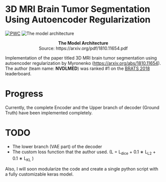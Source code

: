 # 3D MRI Brain Tumor Segmentation Using Autoencoder Regularization
[![PWC](https://img.shields.io/endpoint.svg?url=https://paperswithcode.com/badge/3d-mri-brain-tumor-segmentation-using/brain-tumor-segmentation-brats-2018)](https://paperswithcode.com/sota/brain-tumor-segmentation-brats-2018?p=3d-mri-brain-tumor-segmentation-using)
![The model architecture](https://suyogjadhav.com/images/misc/brats2018_sota_model.png)
<center><b>The Model Architecture</b><br />Source: https://arxiv.org/pdf/1810.11654.pdf</center>

Implementation of the paper titled 3D MRI brain tumor segmentation using autoencoder regularization by Myronenko (https://arxiv.org/abs/1810.11654). The author (team name: **NVDLMED**) was ranked #1 on the [BRATS 2018](https://www.med.upenn.edu/sbia/brats2018/) leaderboard.

# Progress
Currently, the complete Encoder and the Upper branch of decoder (Ground Truth) have been implemented completely.

# TODO
- The lower branch (VAE part) of the decoder
- The custom loss function that the author used. (L = L<sub>dice</sub> + 0.1 ∗ L<sub>L2</sub> + 0.1 ∗ L<sub>KL</sub> )

Also, I will soon modularize the code and create a single python script with a fully customizable keras model.


